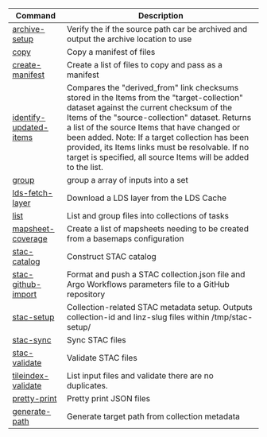 | Command                                                                   | Description                                                                                                                                                                                                                                                                                                                                                                                                      |
| ------------------------------------------------------------------------- | ---------------------------------------------------------------------------------------------------------------------------------------------------------------------------------------------------------------------------------------------------------------------------------------------------------------------------------------------------------------------------------------------------------------- |
| [archive-setup](./src/commands/archive-setup/README.md)                   | Verify the if the source path car be archived and output the archive location to use                                                                                                                                                                                                                                                                                                                             |
| [copy](./src/commands/copy/README.md)                                     | Copy a manifest of files                                                                                                                                                                                                                                                                                                                                                                                         |
| [create-manifest](./src/commands/create-manifest/README.md)               | Create a list of files to copy and pass as a manifest                                                                                                                                                                                                                                                                                                                                                            |
| [identify-updated-items](./src/commands/identify-updated-items/README.md) | Compares the "derived_from" link checksums stored in the Items from the "target-collection" dataset against the current checksum of the Items of the "source-collection" dataset. Returns a list of the source Items that have changed or been added. Note: If a target collection has been provided, its Items links must be resolvable. If no target is specified, all source Items will be added to the list. |
| [group](./src/commands/group/README.md)                                   | group a array of inputs into a set                                                                                                                                                                                                                                                                                                                                                                               |
| [lds-fetch-layer](./src/commands/lds-fetch-layer/README.md)               | Download a LDS layer from the LDS Cache                                                                                                                                                                                                                                                                                                                                                                          |
| [list](./src/commands/list/README.md)                                     | List and group files into collections of tasks                                                                                                                                                                                                                                                                                                                                                                   |
| [mapsheet-coverage](./src/commands/mapsheet-coverage/README.md)           | Create a list of mapsheets needing to be created from a basemaps configuration                                                                                                                                                                                                                                                                                                                                   |
| [stac-catalog](./src/commands/stac-catalog/README.md)                     | Construct STAC catalog                                                                                                                                                                                                                                                                                                                                                                                           |
| [stac-github-import](./src/commands/stac-github-import/README.md)         | Format and push a STAC collection.json file and Argo Workflows parameters file to a GitHub repository                                                                                                                                                                                                                                                                                                            |
| [stac-setup](./src/commands/stac-setup/README.md)                         | Collection-related STAC metadata setup. Outputs collection-id and linz-slug files within /tmp/stac-setup/                                                                                                                                                                                                                                                                                                        |
| [stac-sync](./src/commands/stac-sync/README.md)                           | Sync STAC files                                                                                                                                                                                                                                                                                                                                                                                                  |
| [stac-validate](./src/commands/stac-validate/README.md)                   | Validate STAC files                                                                                                                                                                                                                                                                                                                                                                                              |
| [tileindex-validate](./src/commands/tileindex-validate/README.md)         | List input files and validate there are no duplicates.                                                                                                                                                                                                                                                                                                                                                           |
| [pretty-print](./src/commands/pretty-print/README.md)                     | Pretty print JSON files                                                                                                                                                                                                                                                                                                                                                                                          |
| [generate-path](./src/commands/generate-path/README.md)                   | Generate target path from collection metadata                                                                                                                                                                                                                                                                                                                                                                    |
